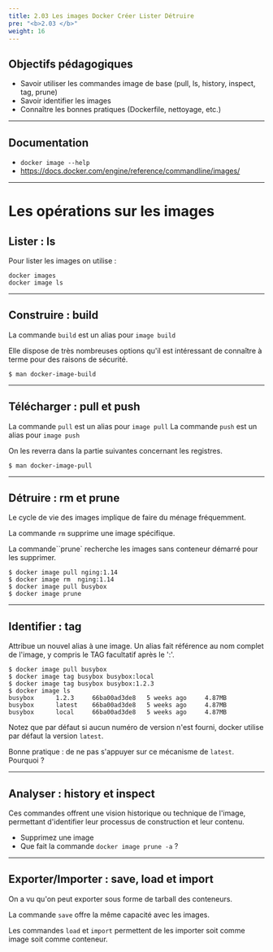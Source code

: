 ```yaml
---
title: 2.03 Les images Docker Créer Lister Détruire
pre: "<b>2.03 </b>"
weight: 16
---
```

## Objectifs pédagogiques
  - Savoir utiliser les commandes image de base (pull, ls, history, inspect, tag, prune)
  - Savoir identifier les images
  - Connaître les bonnes pratiques (Dockerfile, nettoyage, etc.)
  
---

## Documentation 

* `docker image --help`
* https://docs.docker.com/engine/reference/commandline/images/
  
---

# Les opérations sur les images 

## Lister : ls
Pour lister les images on utilise :

```shell
docker images
docker image ls
```
  
---

## Construire : build 

La commande `build` est un alias pour `image build`

Elle dispose de très nombreuses options qu'il est intéressant de connaître à terme pour des raisons de sécurité.

```shell
$ man docker-image-build
```  
---

## Télécharger : pull et push  

La commande `pull` est un alias pour `image pull`
La commande `push` est un alias pour `image push`

On les reverra dans la partie suivantes concernant les registres.

```shell
$ man docker-image-pull
```
  
---

## Détruire : rm et prune

Le cycle de vie des images implique de faire du ménage fréquemment. 

La commande `rm` supprime une image spécifique.

La commande``prune` recherche les images sans conteneur démarré pour les supprimer.
 
```shell
$ docker image pull nging:1.14
$ docker image rm  nging:1.14
$ docker image pull busybox
$ docker image prune
```  
---


## Identifier : tag

Attribue un nouvel alias à une image. 
Un alias fait référence au nom complet de l'image, y compris le TAG facultatif après le ':'.

```shell
$ docker image pull busybox
$ docker image tag busybox busybox:local
$ docker image tag busybox busybox:1.2.3
$ docker image ls 
busybox      1.2.3     66ba00ad3de8   5 weeks ago     4.87MB
busybox      latest    66ba00ad3de8   5 weeks ago     4.87MB
busybox      local     66ba00ad3de8   5 weeks ago     4.87MB
```    

Notez que par défaut si aucun numéro de version n'est fourni, docker utilise par défaut la version `latest`.

Bonne pratique : de ne pas s'appuyer sur ce mécanisme de `latest`. Pourquoi ?
  
---

## Analyser : history et  inspect

Ces commandes offrent une vision historique ou technique de l'image, permettant d'identifier leur processus de construction et leur contenu.

- Supprimez une image
- Que fait la commande `docker image prune -a` ?
  
---

## Exporter/Importer : save, load et import

On a vu qu'on peut exporter sous forme de tarball des conteneurs.

La commande `save` offre la même capacité avec les images.

Les commandes `load` et `import` permettent de les importer soit comme image soit comme conteneur.

